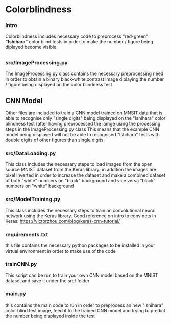 # Colorblindness

### Intro
Colorblindness includes necessary code to preprocess "red-green" **"Ishihara"** color blind tests in order to make the number / figure being diplayed become visible. 

##

### src/ImageProcessing.py
The ImageProcessing.py class contains the necessary preprocessing need in order to obtain a binary black-white contrast image diplaying the number / figure being displayed on the color blindness test

## CNN Model
Other files are included to train a CNN model trained on MNSIT data that is able to recognise only "single digits" being displayed on the "Ishihara" color blindness test (after having preprocessed the iamge using the processing steps in the ImageProcessing.py class
This means that the example CNN model being displayed will not be able to recognised "Ishihara" tests with double digits of other figures than single digits.

### src/DataLoading.py
This class includes the necessary steps to load images from the open source MNIST dataset from the Keras library; in addition the images are pixel inverted in order to increase the dataset and make a combined dataset of both "white" numbers on "black" background and vice versa "black" numbers on "white" background

### src/ModelTraining.py
This class includes the necessary steps to train an convolutional neural network using the Keras library. Good reference on intro to conv nets in Keras: https://victorzhou.com/blog/keras-cnn-tutorial/

### requirements.txt
this file contains the necessary python packages to be installed in your virtual environment in order to make use of the code

### trainCNN.py
This script can be run to train your own CNN model based on the MNIST dataset and save it under the src/ folder

### main.py
this contains the main code to run in order to preprocess an new "Ishihara" color blind test image, feed it to the trained CNN model and trying to predict the number being displayed inside the test
